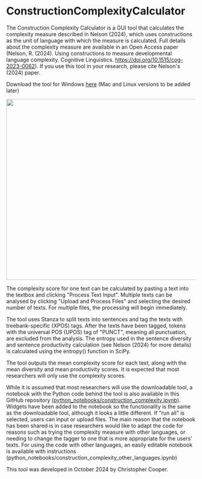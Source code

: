 # ConstructionComplexityCalculator

The Construction Complexity Calculator is a GUI tool that calculates the complexity measure described in Nelson (2024), which uses constructions as the unit of language with which the measure is calculated. Full details about the complexity measure are available in an Open Access paper (Nelson, R. (2024). Using constructions to measure developmental language complexity. Cognitive Linguistics. https://doi.org/10.1515/cog-2023-0062). If you use this tool in your research, please cite Nelson's (2024) paper.

Download the tool for Windows <a href="https://drive.google.com/file/d/1PljHorFOaXYTIar527GMaDibNAzk6Coo/view?usp=sharing">here</a>  (Mac and Linux versions to be added later)

<img src="https://github.com/cooperchris17/ConstructionComplexityCalculator/blob/main/supplementary/gui_screenshot.png?raw=true" width="674" height="481">

The complexity score for one text can be calculated by pasting a text into the textbox and clicking "Process Text Input". Multiple texts can be analysed by clicking "Upload and Process Files" and selecting the desired number of texts. For multiple files, the processing will begin immediately.

The tool uses Stanza to split texts into sentences and tag the texts with treebank-specific (XPOS) tags. After the texts have been tagged, tokens with the universal POS (UPOS) tag of "PUNCT", meaning all punctuation, are excluded from the analysis. The entropy used in the sentence diversity and sentence productivity calculation (see Nelson (2024) for more details) is calculated using the entropy() function in SciPy. 

The tool outputs the mean complexity score for each text, along with the mean diversity and mean productivity scores. It is expected that most researchers will only use the complexity scores.

While it is assumed that most researchers will use the downloadable tool, a notebook with the Python code behind the tool is also available in this GitHub repository <a href="https://github.com/cooperchris17/ConstructionComplexityCalculator/blob/main/python_notebooks/construction_complexity.ipynb">(python_notebooks/construction_complexity.ipynb)</a>. Widgets have been added to the notebook so the functionality is the same as the downloadable tool, although it looks a little different. If "run all" is selected, users can input or upload files. The main reason that the notebook has been shared is in case researchers would like to adapt the code for reasons such as trying the complexity measure with other languages, or needing to change the tagger to one that is more appropriate for the users' texts. For using the code with other languages, an easily editable notebook is available with instructions (python_notebooks/construction_complexity_other_languages.ipynb)

This tool was developed in October 2024 by Christopher Cooper.

